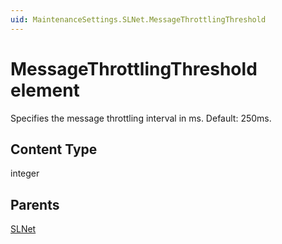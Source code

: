 ```yaml
---
uid: MaintenanceSettings.SLNet.MessageThrottlingThreshold
---
```


# MessageThrottlingThreshold element

Specifies the message throttling interval in ms. Default: 250ms.

## Content Type

integer

## Parents

[SLNet](xref:MaintenanceSettings.SLNet)
